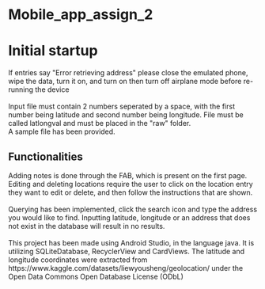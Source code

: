 # Mobile_app_assign_2  
<h1>Initial startup</h1>
<b1>If entries say "Error retrieving address" please close the emulated phone, wipe the data, turn it on, and turn on then turn off airplane mode before re-running the device<br><br>
Input file must contain 2 numbers seperated by a space, with the first number being latitude and second number being longitude. File must be called latlongval and must be placed in the "raw" folder.<br>
A sample file has been provided.</b1>
<h2>Functionalities</h2>
<b2>Adding notes is done through the FAB, which is present on the first page. Editing and deleting locations require the user to click on the location entry they want to edit or delete, and then follow
the instructions that are shown.<br><br>
Querying has been implemented, click the search icon and type the address you would like to find. Inputting latitude, longitude or an address that does not exist in the database will result in no results.<br><br>
This project has been made using Android Studio, in the language java. It is utilizing SQLiteDatabase, RecyclerView and CardViews. The latitude and longitude coordinates were extracted from https://www.kaggle.com/datasets/liewyousheng/geolocation/ under the Open Data Commons Open Database License (ODbL)</b2>
